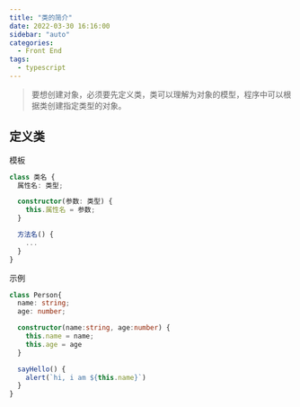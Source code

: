 ```yaml
---
title: "类的简介"
date: 2022-03-30 16:16:00
sidebar: "auto"
categories:
  - Front End
tags:
  - typescript
---
```


> 要想创建对象，必须要先定义类，类可以理解为对象的模型，程序中可以根据类创建指定类型的对象。



<!-- more -->



## 定义类

模板

```typescript
class 类名 {
  属性名: 类型;

  constructor(参数: 类型) {
    this.属性名 = 参数;
  }

  方法名() {
    ...
  }
}
```



示例

```typescript
class Person{
  name: string;
  age: number;

  constructor(name:string, age:number) {
    this.name = name;
    this.age = age
  }

  sayHello() {
    alert(`hi, i am ${this.name}`)
  }
}
```

